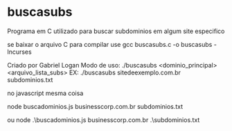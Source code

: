 # buscasubs
Programa em C utilizado para buscar subdominios em algum site especifico

se baixar o arquivo C para compilar use gcc buscasubs.c -o buscasubs -lncurses

Criado por Gabriel Logan
Modo de uso: ./buscasubs <dominio_principal> <arquivo_lista_subs>
EX: ./buscasubs sitedeexemplo.com.br subdominios.txt

no javascript mesma coisa

node buscadominios.js businesscorp.com.br subdominios.txt

ou node .\buscadominios.js businesscorp.com.br .\subdominios.txt
